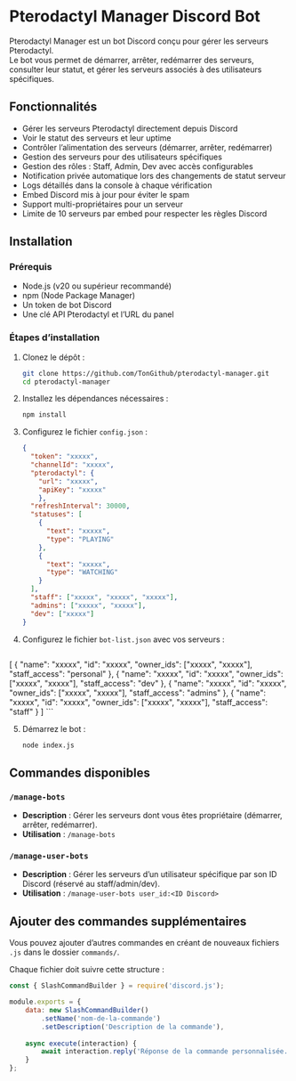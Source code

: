 # Pterodactyl Manager Discord Bot

Pterodactyl Manager est un bot Discord conçu pour gérer les serveurs Pterodactyl.  
Le bot vous permet de démarrer, arrêter, redémarrer des serveurs, consulter leur statut, et gérer les serveurs associés à des utilisateurs spécifiques.

## Fonctionnalités

- Gérer les serveurs Pterodactyl directement depuis Discord
- Voir le statut des serveurs et leur uptime
- Contrôler l’alimentation des serveurs (démarrer, arrêter, redémarrer)
- Gestion des serveurs pour des utilisateurs spécifiques
- Gestion des rôles : Staff, Admin, Dev avec accès configurables
- Notification privée automatique lors des changements de statut serveur
- Logs détaillés dans la console à chaque vérification
- Embed Discord mis à jour pour éviter le spam
- Support multi-propriétaires pour un serveur
- Limite de 10 serveurs par embed pour respecter les règles Discord

## Installation

### Prérequis

- Node.js (v20 ou supérieur recommandé)
- npm (Node Package Manager)
- Un token de bot Discord
- Une clé API Pterodactyl et l’URL du panel

### Étapes d’installation

1. Clonez le dépôt :

    ```bash
    git clone https://github.com/TonGithub/pterodactyl-manager.git
    cd pterodactyl-manager
    ```

2. Installez les dépendances nécessaires :

    ```bash
    npm install
    ```

3. Configurez le fichier `config.json` :

    ```json
    {
      "token": "xxxxx",
      "channelId": "xxxxx",
      "pterodactyl": {
        "url": "xxxxx",
        "apiKey": "xxxxx"
        },
      "refreshInterval": 30000,
      "statuses": [
        {
          "text": "xxxxx",
          "type": "PLAYING"
        },
        {
          "text": "xxxxx",
          "type": "WATCHING"
        }
      ],
      "staff": ["xxxxx", "xxxxx", "xxxxx"],
      "admins": ["xxxxx", "xxxxx"],
      "dev": ["xxxxx"]
    }

    ```

4. Configurez le fichier `bot-list.json` avec vos serveurs :

    ```json
  [
    {
      "name": "xxxxx",
      "id": "xxxxx",
      "owner_ids": ["xxxxx", "xxxxx"],
      "staff_access": "personal"
    },
    {
      "name": "xxxxx",
      "id": "xxxxx",
      "owner_ids": ["xxxxx", "xxxxx"],
      "staff_access": "dev"
    },
    {
      "name": "xxxxx",
      "id": "xxxxx",
      "owner_ids": ["xxxxx", "xxxxx"],
      "staff_access": "admins"
    },
    {
      "name": "xxxxx",
      "id": "xxxxx",
      "owner_ids": ["xxxxx", "xxxxx"],
      "staff_access": "staff"
    }
  ]
    ```

5. Démarrez le bot :

    ```bash
    node index.js
    ```

## Commandes disponibles

### `/manage-bots`

- **Description** : Gérer les serveurs dont vous êtes propriétaire (démarrer, arrêter, redémarrer).
- **Utilisation** : `/manage-bots`

### `/manage-user-bots`

- **Description** : Gérer les serveurs d’un utilisateur spécifique par son ID Discord (réservé au staff/admin/dev).
- **Utilisation** : `/manage-user-bots user_id:<ID Discord>`

## Ajouter des commandes supplémentaires

Vous pouvez ajouter d’autres commandes en créant de nouveaux fichiers `.js` dans le dossier `commands/`.

Chaque fichier doit suivre cette structure :

```javascript
const { SlashCommandBuilder } = require('discord.js');

module.exports = {
    data: new SlashCommandBuilder()
        .setName('nom-de-la-commande')
        .setDescription('Description de la commande'),
    
    async execute(interaction) {
        await interaction.reply('Réponse de la commande personnalisée.');
    }
};
```
